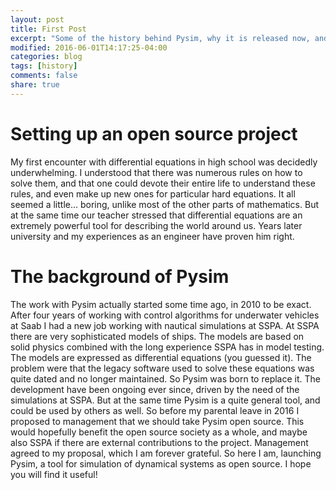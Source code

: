 ```yaml
---
layout: post
title: First Post
excerpt: "Some of the history behind Pysim, why it is released now, and how SSPA made it possible to do so."
modified: 2016-06-01T14:17:25-04:00
categories: blog
tags: [history]
comments: false
share: true
---
```


# Setting up an open source project

My first encounter with differential equations in high school was decidedly underwhelming.
I understood that there was numerous rules on how to solve them, and that one could devote
their entire life to understand these rules, and even make up new ones for particular hard
equations. It all seemed a little... boring, unlike most of the other parts of mathematics.
But at the same time our teacher stressed that differential equations are an extremely powerful
tool for describing the world around us. Years later university and my experiences as an engineer
have proven him right. 

# The background of Pysim

The work with Pysim actually started some time ago, in 2010 to be exact. After four years
of working with control algorithms for underwater vehicles at Saab I had a new job working
with nautical simulations at SSPA. At SSPA there are very sophisticated models of ships.
The models are based on solid physics combined with the long experience SSPA has in model
testing. The models are expressed as differential equations (you guessed it). The problem
were that the legacy software used to solve these equations was quite dated and no longer
maintained. So Pysim was born to replace it. The development have been ongoing ever since,
driven by the need of the simulations at SSPA. But at the same time Pysim is a quite general
tool, and could be used by others as well. So before my parental leave in 2016 I proposed to 
management that we should take Pysim open source. This would hopefully benefit the open source
society as a whole, and maybe also SSPA if there are external contributions to the project.
Management agreed to my proposal, which I am forever grateful. So here I am, launching Pysim,
a tool for simulation of dynamical systems as open source. I hope you will find it useful!

